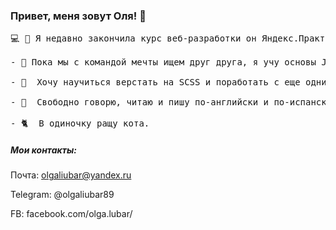 ### Привет, меня зовут Оля! 👋

<pre>
💻 💚 Я недавно закончила курс веб-разработки он Яндекс.Практикума, и хочу поскорее начать применять новые знания на практике в эффективной и доброжелательной команде. 

- 🌱 Пока мы с командой мечты ищем друг друга, я учу основы JS по книгам, прохожу курсы по React и TypeScript на Udemy, подступаюсь к алгоритмам, слушаю подкасты про мир ИТ, смотрю туториалы на YouTube, и делаю лендинг для небольшого благотворительного проекта. 

- 🔭  Хочу научиться верстать на SCSS и поработать с еще одним фреймворком JS (Vue или Angular).  

- 💬  Свободно говорю, читаю и пишу по-английски и по-испански.

- 🐈  В одиночку ращу кота.
</pre>


##### Мои контакты:
Почта: olgaliubar@yandex.ru

Telegram: @olgaliubar89

FB: facebook.com/olga.lubar/
